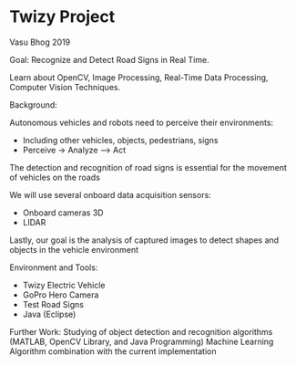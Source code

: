 # Twizy Project
Vasu Bhog 2019

Goal: Recognize and Detect Road Signs in Real Time.

Learn about OpenCV, Image Processing, Real-Time Data Processing, Computer Vision Techniques.

Background:

Autonomous vehicles and robots need to perceive their environments:
 - Including other vehicles, objects, pedestrians, signs
 - Perceive -> Analyze –> Act
 
The detection and recognition of road signs is essential for the movement of vehicles on the roads

We will use several onboard data acquisition sensors:
 - Onboard cameras 3D 
 - LIDAR

Lastly, our goal is the analysis of captured images to detect shapes and objects in the vehicle environment

Environment and Tools: 
- Twizy Electric Vehicle
- GoPro Hero Camera
- Test Road Signs
- Java (Eclipse)

Further Work:
Studying of object detection and recognition algorithms (MATLAB, OpenCV Library, and Java Programming) Machine Learning Algorithm combination with the current implementation
